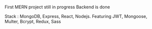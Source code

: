 First MERN project still in progress
Backend is done

Stack : MongoDB, Express, React, Nodejs. Featuring JWT, Mongoose, Multer, Bcrypt, Redux, Sass
